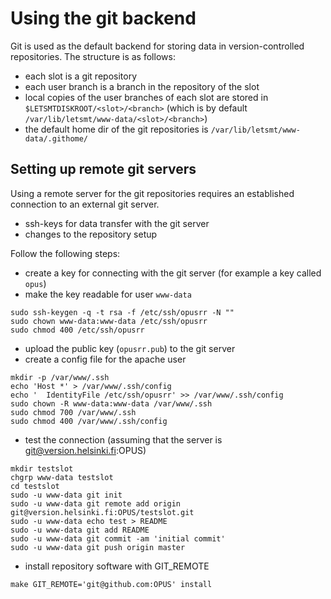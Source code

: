 
# Using the git backend

Git is used as the default backend for storing data in version-controlled repositories. The structure is as follows:

* each slot is a git repository
* each user branch is a branch in the repository of the slot
* local copies of the user branches of each slot are stored in `$LETSMTDISKROOT/<slot>/<branch>` (which is by default `/var/lib/letsmt/www-data/<slot>/<branch>`)
* the default home dir of the git repositories is `/var/lib/letsmt/www-data/.githome/`


## Setting up remote git servers

Using a remote server for the git repositories requires an established connection to an external git server.

* ssh-keys for data transfer with the git server
* changes to the repository setup



Follow the following steps:


* create a key for connecting with the git server (for example a key called `opus`)
* make the key readable for user `www-data`

```
sudo ssh-keygen -q -t rsa -f /etc/ssh/opusrr -N ""
sudo chown www-data:www-data /etc/ssh/opusrr
sudo chmod 400 /etc/ssh/opusrr
```

* upload the public key (`opusrr.pub`) to the git server
* create a config file for the apache user

```
mkdir -p /var/www/.ssh
echo 'Host *' > /var/www/.ssh/config
echo '  IdentityFile /etc/ssh/opusrr' >> /var/www/.ssh/config
sudo chown -R www-data:www-data /var/www/.ssh
sudo chmod 700 /var/www/.ssh
sudo chmod 400 /var/www/.ssh/config
```

* test the connection (assuming that the server is git@version.helsinki.fi:OPUS)

```
mkdir testslot
chgrp www-data testslot
cd testslot
sudo -u www-data git init
sudo -u www-data git remote add origin git@version.helsinki.fi:OPUS/testslot.git
sudo -u www-data echo test > README
sudo -u www-data git add README
sudo -u www-data git commit -am 'initial commit'
sudo -u www-data git push origin master
```


* install repository software with GIT_REMOTE

```
make GIT_REMOTE='git@github.com:OPUS' install
```
